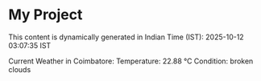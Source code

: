 # My Project

This content is dynamically generated in Indian Time (IST): 2025-10-12 03:07:35 IST


Current Weather in Coimbatore:
Temperature: 22.88 °C
Condition: broken clouds
